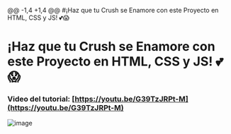 @@ -1,4 +1,4 @@
#¡Haz que tu Crush se Enamore con este Proyecto en HTML, CSS y JS! 💕😱
# ¡Haz que tu Crush se Enamore con este Proyecto en HTML, CSS y JS! 💕😱
### Video del tutorial: [https://youtu.be/G39TzJRPt-M](https://youtu.be/G39TzJRPt-M)

![image](https://github.com/user-attachments/assets/2e2636d8-accb-48ba-9740-693050696ba1)
